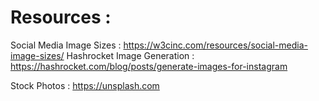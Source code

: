 # Resources : 
Social Media Image Sizes : https://w3cinc.com/resources/social-media-image-sizes/
Hashrocket Image Generation : https://hashrocket.com/blog/posts/generate-images-for-instagram

Stock Photos : 
https://unsplash.com
